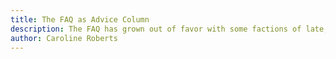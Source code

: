 ```yaml
---
title: The FAQ as Advice Column
description: The FAQ has grown out of favor with some factions of late, but Caroline Roberts argues that the simple question and answer format can be just what you need. With a few modern tweaks and some thoughtful intent, kick your FAQs up a notch.
author: Caroline Roberts
---
```

